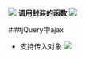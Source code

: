 ![](https://upload-images.jianshu.io/upload_images/9249356-37ff2b7790a3aaad.png?imageMogr2/auto-orient/strip%7CimageView2/2/w/1240)
**调用封装的函数**
![](https://upload-images.jianshu.io/upload_images/9249356-322dec9b1572eb51.png?imageMogr2/auto-orient/strip%7CimageView2/2/w/1240)


###jQuery中ajax
- 支持传入对象
![](https://upload-images.jianshu.io/upload_images/9249356-77cb577084350b3b.png?imageMogr2/auto-orient/strip%7CimageView2/2/w/1240)
